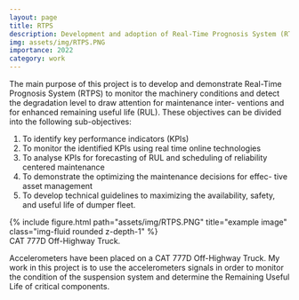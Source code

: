 ```yaml
---
layout: page
title: RTPS
description: Development and adoption of Real-Time Prognosis System (RTPS) for cost effective safe operation of mobile machinery, show-cased demonstration of dumper fleet
img: assets/img/RTPS.PNG
importance: 2022
category: work
---
```


The main purpose of this project is to develop and demonstrate
Real-Time Prognosis System (RTPS) to monitor the machinery conditions
and detect the degradation level to draw attention for maintenance inter-
ventions and for enhanced remaining useful life (RUL). These objectives
can be divided into the following sub-objectives:

1) To identify key performance indicators (KPIs)
2) To monitor the identified KPIs using real time online technologies
3) To analyse KPIs for forecasting of RUL and scheduling of reliability
centered maintenance
4) To demonstrate the optimizing the maintenance decisions for effec-
tive asset management
5) To develop technical guidelines to maximizing the availability,
safety, and useful life of dumper fleet.




<div class="row">
    <div class="col-sm mt-3 mt-md-0">
        {% include figure.html path="assets/img/RTPS.PNG" title="example image" class="img-fluid rounded z-depth-1" %}
    </div>
</div>
<div class="caption">
    CAT 777D Off-Highway Truck. 
</div>

Accelerometers have been placed on a  CAT 777D Off-Highway Truck. My work in this project is to use the accelerometers signals in order to monitor the condition of the suspension system and determine the Remaining Useful Life of critical components. 